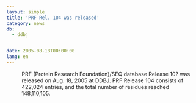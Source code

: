 ```yaml
---
layout: simple
title: 'PRF Rel. 104 was released'
category: news
db:
  - ddbj


date: 2005-08-18T00:00:00
lang: en
---
```


<dd>PRF (Protein Research Foundation)/SEQ database Release 10? was released on Aug. 18, 2005 at DDBJ. PRF Release 104 consists of 422,024 entries, and the total number of residues reached 148,110,105.</dd>
